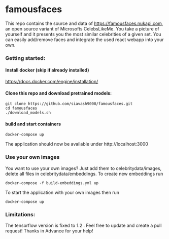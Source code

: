 # famousfaces

This repo contains the source and data of https://famousfaces.nukapi.com, an open source variant of Microsofts CelebsLikeMe. 
You take a picture of yourself and it presents you the most similar celebrities of a given set. 
You can easily add/remove faces and integrate the used react webapp into your own.

### Getting started:

#### Install docker (skip if already installed)
https://docs.docker.com/engine/installation/

#### Clone this repo and download pretrained models:
```
git clone https://github.com/siavash9000/famousfaces.git
cd famousfaces
./download_models.sh
```

#### build and start containers
```
docker-compose up
```

The application should now be available under http://localhost:3000

### Use your own images

You want to use your own images? Just add them to celebritydata/images, delete all files in celebritydata/embeddings.
To create new embeddings run
```
docker-compose -f build-embeddings.yml up
```
To start the application with your own images then run 
```
docker-compose up
```
### Limitations:

The tensorflow version is fixed to 1.2 . Feel free to update and create a pull request! Thanks in Advance for your help!
